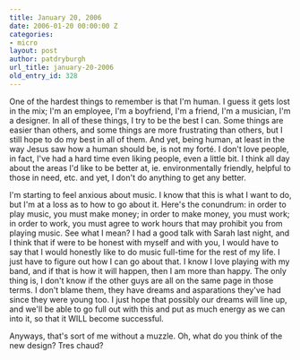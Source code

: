 ```yaml
---
title: January 20, 2006
date: 2006-01-20 00:00:00 Z
categories:
- micro
layout: post
author: patdryburgh
url_title: january-20-2006
old_entry_id: 328
---
```


One of the hardest things to remember is that I'm human. I guess it gets lost in the mix; I'm an employee, I'm a boyfriend, I'm a friend, I'm a musician, I'm a designer. In all of these things, I try to be the best I can. Some things are easier than others, and some things are more frustrating than others, but I still hope to do my best in all of them. And yet, being human, at least in the way Jesus saw how a human should be, is not my forté. I don't love people, in fact, I've had a hard time even liking people, even a little bit. I think all day about the areas I'd like to be better at, ie. environmentally friendly, helpful to those in need, etc. and yet, I don't do anything to get any better. 

I'm starting to feel anxious about music. I know that this is what I want to do, but I'm at a loss as to how to go about it. Here's the conundrum: in order to play music, you must make money; in order to make money, you must work; in order to work, you must agree to work hours that may prohibit you from playing music. See what I mean?  I had a good talk with Sarah last night, and I think that if were to be honest with myself and with you, I would have to say that I would honestly like to do music full-time for the rest of my life. I just have to figure out how I can go about that. I know I love playing with my band, and if that is how it will happen, then I am more than happy. The only thing is, I don't know if the other guys are all on the same page in those terms. I don't blame them, they have dreams and asparations they've had since they were young too. I just hope that possibly our dreams will line up, and we'll be able to go full out with this and put as much energy as we can into it, so that it WILL become successful. 

Anyways, that's sort of me without a muzzle. Oh, what do you think of the new design?  Tres chaud?